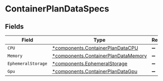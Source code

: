 # ContainerPlanDataSpecs


## Fields

| Field                                                                                     | Type                                                                                      | Required                                                                                  | Description                                                                               |
| ----------------------------------------------------------------------------------------- | ----------------------------------------------------------------------------------------- | ----------------------------------------------------------------------------------------- | ----------------------------------------------------------------------------------------- |
| `CPU`                                                                                     | [*components.ContainerPlanDataCPU](../../models/components/containerplandatacpu.md)       | :heavy_minus_sign:                                                                        | N/A                                                                                       |
| `Memory`                                                                                  | [*components.ContainerPlanDataMemory](../../models/components/containerplandatamemory.md) | :heavy_minus_sign:                                                                        | N/A                                                                                       |
| `EphemeralStorage`                                                                        | [*components.EphemeralStorage](../../models/components/ephemeralstorage.md)               | :heavy_minus_sign:                                                                        | N/A                                                                                       |
| `Gpu`                                                                                     | [*components.ContainerPlanDataGpu](../../models/components/containerplandatagpu.md)       | :heavy_minus_sign:                                                                        | N/A                                                                                       |